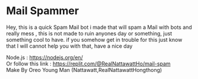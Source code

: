 # Mail Spammer
 Hey, this is a quick Spam Mail bot i made that will spam a Mail with bots and really mess , this is not made to ruin anyones day or something, just something cool to have. if you somehow get in trouble for this just know that I will cannot help you with that, have a nice day

Node.js : https://nodejs.org/en/<br>
Or follow this link : https://replit.com/@RealNattawattHo/mail-spam<br>
Make By Oreo Young Man (Nattawatt,RealNattawattHongthong)
